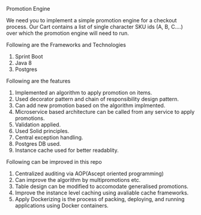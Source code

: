 Promotion Engine

We need you to implement a simple promotion engine for a checkout process. Our Cart contains a list of single character SKU ids (A, B, C....) over which the promotion engine will need to run.

Following are the Frameworks and Technologies

1) Sprint Boot
2) Java 8
3) Postgres

Following are the features

1) Implemented an algorithm to apply promotion on items.
2) Used decorator pattern and chain of responsibility design pattern.
3) Can add new promotion based on the algorithm implmented.
4) Microservice based architecture can be called from any service to apply promotions.
5) Validation applied.
6) Used Solid principles.
7) Central exception handling.
8) Postgres DB used.
9) Instance cache used for better readablity.


Following can be improved in this repo

1) Centralized auditing via AOP(Ascept oriented programming)
2) Can improve the algorithm by multipromotions etc.
3) Table design can be modified to accomodate generalised promotions.
4) Improve the instance level caching using avaliable cache frameworks.
5) Apply Dockerizing is the process of packing, deploying, and running applications using Docker containers.

